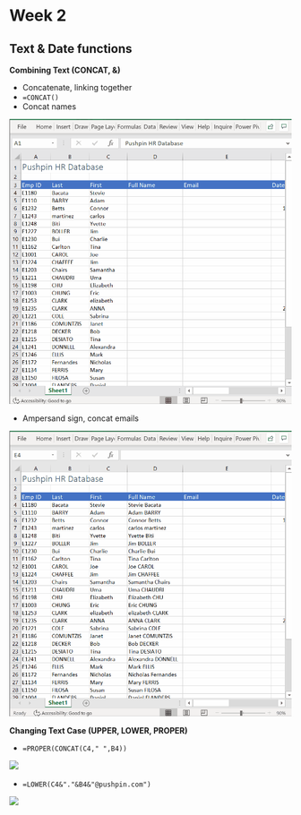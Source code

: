 # Week 2
## Text & Date functions

**Combining Text (CONCAT, &)**
* Concatenate, linking together
* `=CONCAT()`
* Concat names

![](screenshot/concat-names.gif)

* Ampersand sign, concat emails

![](screenshot/concat-emails.gif)

**Changing Text Case (UPPER, LOWER, PROPER)**
* `=PROPER(CONCAT(C4," ",B4))`

![](proper-function.gif)

* `=LOWER(C4&"."&B4&"@pushpin.com")`

![](lower-function.gif)